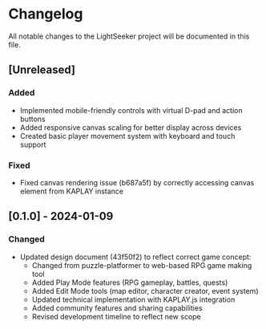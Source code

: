 # Changelog

All notable changes to the LightSeeker project will be documented in this file.

## [Unreleased]

### Added
- Implemented mobile-friendly controls with virtual D-pad and action buttons
- Added responsive canvas scaling for better display across devices
- Created basic player movement system with keyboard and touch support

### Fixed
- Fixed canvas rendering issue (b687a5f) by correctly accessing canvas element from KAPLAY instance

## [0.1.0] - 2024-01-09

### Changed
- Updated design document (43f50f2) to reflect correct game concept:
  - Changed from puzzle-platformer to web-based RPG game making tool
  - Added Play Mode features (RPG gameplay, battles, quests)
  - Added Edit Mode tools (map editor, character creator, event system)
  - Updated technical implementation with KAPLAY.js integration
  - Added community features and sharing capabilities
  - Revised development timeline to reflect new scope
